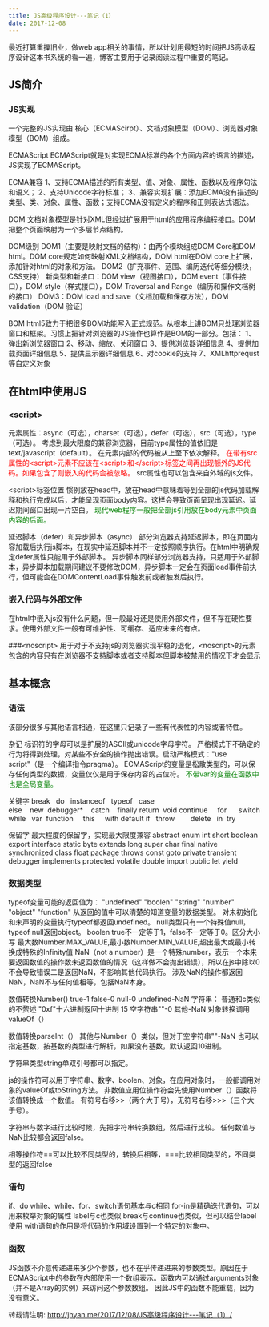 ```yaml
---
title: JS高级程序设计---笔记（1）
date: 2017-12-08
---
```

最近打算重操旧业，做web app相关的事情，所以计划用最短的时间把JS高级程序设计这本书系统的看一遍，博客主要用于记录阅读过程中重要的笔记。
## JS简介

### JS实现
一个完整的JS实现由 核心（ECMAScirpt）、文档对象模型（DOM）、浏览器对象模型（BOM）组成。

ECMAScript
ECMAScript就是对实现ECMA标准的各个方面内容的语言的描述，JS实现了ECMAScript。

ECMA兼容
1、支持ECMA描述的所有类型、值、对象、属性、函数以及程序句法和语义；
2、支持Unicode字符标准；
3、兼容实现扩展：添加ECMA没有描述的类型、类、对象、属性、函数；支持ECMA没有定义的程序和正则表达式语法。

DOM
文档对象模型是针对XML但经过扩展用于html的应用程序编程接口。DOM把整个页面映射为一个多层节点结构。

DOM级别
DOM1（主要是映射文档的结构）：由两个模块组成DOM Core和DOM html。DOM core规定如何映射XML文档结构，DOM html在DOM core上扩展，添加针对html的对象和方法。
DOM2（扩充事件、范围、编历迭代等细分模块，CSS支持）
新类型和新接口：DOM view（视图接口），DOM event（事件接口），DOM style（样式接口），DOM Traversal and Range（编历和操作文档树的接口）
DOM3：DOM load and save（文档加载和保存方法），DOM validation（DOM 验证）

BOM
html5致力于把很多BOM功能写入正式规范。从根本上讲BOM只处理浏览器窗口和框架。习惯上把针对浏览器的JS操作也算作是BOM的一部分。包括：
1、弹出新浏览器窗口
2、移动、缩放、关闭窗口
3、提供浏览器详细信息
4、提供加载页面详细信息
5、提供显示器详细信息
6、对cookie的支持
7、XMLhttprequst等自定义对象

## 在html中使用JS

### &lt;script&gt;
元素属性：async（可选），charset（可选），defer（可选），src（可选），type（可选）。
考虑到最大限度的兼容浏览器，目前type属性的值依旧是text/javascript（default）。
在元素内部的代码被从上至下依次解释。
<font color=red>在带有src属性的&lt;script&gt;元素不应该在&lt;script&gt;和&lt;/script&gt;标签之间再出现额外的JS代码。如果包含了则嵌入的代码会被忽略。</font>
src属性也可以包含来自外域的js文件。

&lt;script&gt;标签位置
惯例放在head中，放在head中意味着等到全部的js代码加载解释和执行完成以后，才能呈现页面body内容。这样会导致页面呈现出现延迟。延迟期间窗口出现一片空白。
<font color=green>现代web程序一般把全部js引用放在body元素中页面内容的后面。</font>

延迟脚本（defer）和异步脚本（async）
部分浏览器支持延迟脚本，即在页面内容加载后执行js脚本，在现实中延迟脚本并不一定按照顺序执行。在html中明确规定defer属性只能用于外部脚本。
异步脚本同样部分浏览器支持，只适用于外部脚本，异步脚本加载期间建议不要修改DOM，异步脚本一定会在页面load事件前执行，但可能会在DOMContentLoad事件触发前或者触发后执行。

### 嵌入代码与外部文件
在html中嵌入js没有什么问题，但一般最好还是使用外部文件，但不存在硬性要求。使用外部文件一般有可维护性、可缓存、适应未来的有点。

###&lt;noscript&gt;
用于对于不支持js的浏览器实现平稳的退化，&lt;noscript&gt;的元素包含的内容只有在浏览器不支持脚本或者支持脚本但脚本被禁用的情况下才会显示

## 基本概念

### 语法
该部分很多与其他语言相通，在这里只记录了一些有代表性的内容或者特性。

杂记
标识符的字母可以是扩展的ASCII或unicode字母字符。
严格模式下不确定的行为将得到处理，对某些不安全的操作抛出错误。启动严格模式："use script"（是一个编译指令pragma）。
ECMAScript的变量是松散类型的，可以保存任何类型的数据，变量仅仅是用于保存内容的占位符。
<font color=green>不带var的变量在函数中也是全局变量。</font>

关键字
break&nbsp;&nbsp;&nbsp;do&nbsp;&nbsp;&nbsp;instanceof&nbsp;&nbsp;&nbsp;typeof&nbsp;&nbsp;&nbsp;case
else&nbsp;&nbsp;&nbsp;&nbsp;new&nbsp;&nbsp;debugger*&nbsp;&nbsp;&nbsp;&nbsp;catch&nbsp;&nbsp;&nbsp;&nbsp;finally
return&nbsp;&nbsp;void&nbsp;continue&nbsp;&nbsp;&nbsp;&nbsp;&nbsp;for&nbsp;&nbsp;&nbsp;&nbsp;&nbsp;&nbsp;switch
while&nbsp;&nbsp;&nbsp;var&nbsp;&nbsp;function&nbsp;&nbsp;&nbsp;&nbsp;&nbsp;this&nbsp;&nbsp;&nbsp;&nbsp;&nbsp;with
default&nbsp;if&nbsp;&nbsp;&nbsp;throw&nbsp;&nbsp;&nbsp;&nbsp;&nbsp;&nbsp;&nbsp;&nbsp;delete&nbsp;&nbsp;&nbsp;in&nbsp;&nbsp;try

保留字
最大程度的保留字，实现最大限度兼容
abstract	enum	int	short
boolean	export	interface	static
byte	extends	long	super
char	final	native	synchronized
class	float	package	throws
const	goto	private	transient
debugger	implements	protected	volatile
double	import	public let yield 

### 数据类型
typeof变量可能的返回值为：
"undefined"
"boolen"
"string"
"number"
"object"
"function"
从返回的值中可以清楚的知道变量的数据类型。
对未初始化和未声明的变量执行typeof都返回undefined。
null类型只有一个特殊值null，typeof null返回object。
boolen true不一定等于1，false不一定等于0。区分大小写
最大数Number.MAX_VALUE,最小数Number.MIN_VALUE,超出最大或最小转换成特殊的Infinity值
NaN（not a number）是一个特殊number，表示一个本来要返回数值的操作数未返回数值的情况（这样做不会抛出错误），所以在js中除以0不会导致错误二是返回NaN，不影响其他代码执行。
涉及NaN的操作都返回NaN，NaN不与任何值相等，包括NaN本身。

数值转换Number()
true-1 false-0
null-0
undefined-NaN
字符串：
普通和c类似的不赘述
"0xf"十六进制返回十进制 15
空字符串""-0
其他-NaN
对象转换调用valueOf（）

数值转换parseInt（）
其他与Number（）类似，但对于空字符串""-NaN
也可以指定基数，按基数的类型进行解析，如果没有基数，默认返回10进制。

字符串类型string单双引号都可以指定。

js的操作符可以用于字符串、数字、boolen、对象，在应用对象时，一般都调用对象的valueOf或toString方法。
非数值应用位操作符会先使用Number（）函数将该值转换成一个数值。
有符号右移>>（两个大于号），无符号右移>>>（三个大于号）。

字符串与数字进行比较时候，先把字符串转换数组，然后进行比较。
任何数值与NaN比较都会返回false。

相等操作符==可以比较不同类型的，转换后相等，===比较相同类型的，不同类型的返回false

### 语句
if、do while、while、for、switch语句基本与c相同
for-in是精确迭代语句，可以用来枚举对象的属性
label与c也类似
break与continue也类似，但可以结合label使用
with语句的作用是将代码的作用域设置到一个特定的对象中。

### 函数
JS函数不介意传递进来多少个参数，也不在乎传递进来的参数类型。原因在于ECMAScript中的参数在内部使用一个数组表示。函数内可以通过arguments对象（并不是Array的实例）来访问这个参数数组。
因此JS中的函数不能重载，因为没有意义。


转载请注明: http://jhyan.me/2017/12/08/JS高级程序设计---笔记（1）/
